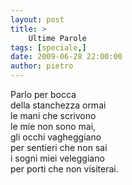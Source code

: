 ```yaml
---
layout: post
title: >
    Ultime Parole
tags: [speciale,]
date: 2009-06-28 22:00:00
author: pietro
---
```

Parlo per bocca<br/>della stanchezza ormai<br/>le mani che scrivono<br/>le mie non sono mai,<br/>gli occhi vagheggiano<br/>per sentieri che non sai<br/>i sogni miei veleggiano<br/>per porti che non visiterai.
